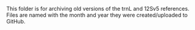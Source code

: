 This folder is for archiving old versions of the trnL and 12Sv5 references. Files are named with the month and year they were created/uploaded to GitHub.

